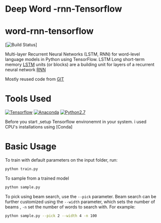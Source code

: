 # Deep Word -rnn-Tensorflow

# word-rnn-tensorflow
[![Build Status](https://github.com/sgmoorthy/Deepword-rnn-tensorflow)]

Multi-layer Recurrent Neural Networks (LSTM, RNN) for word-level language models in Python using TensorFlow.
LSTM Long short-term memory [LSTM](https://en.wikipedia.org/wiki/Long_short-term_memory) units (or blocks) are a building unit for layers of a recurrent neural network [RNN](https://en.wikipedia.org/wiki/Recurrent_neural_network)

Mostly reused code from [GIT](https://github.com/hunkim/word-rnn-tensorflow)

# Tools Used
[![Tensorflow](https://upload.wikimedia.org/wikipedia/commons/1/11/TensorFlowLogo.svg)](http://www.tensorflow.org)
[![Anaconda](https://conda.io/docs/_images/conda_logo.svg)](https://anaconda.org/)
[![Python2.7](https://upload.wikimedia.org/wikipedia/commons/c/c3/Python-logo-notext.svg)](https://www.python.org/)

Before you start ,setup Tensorflow environemnt in your system. i used CPU's installations using [Conda]



# Basic Usage
To train with default parameters on the input folder, run:
```bash
python train.py
```

To sample from a trained model
```bash
python sample.py
```

To pick using beam search, use the `--pick` parameter. Beam search can be
further customized using the `--width` parameter, which sets the number of beams , `-n` set the number of words 
to search with. For example:
```bash
python sample.py --pick 2 --width 4 -n 100
```



